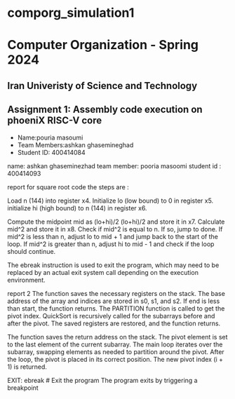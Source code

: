# comporg_simulation1

Computer Organization - Spring 2024
==============================================================
## Iran Univeristy of Science and Technology
## Assignment 1: Assembly code execution on phoeniX RISC-V core

- Name:pouria masoumi
- Team Members:ashkan ghasemineghad
- Student ID: 400414084





name: ashkan ghaseminezhad team member: pooria masoomi student id : 400414093

report
for square root code the steps are :

Load n (144) into register x4. Initialize lo (low bound) to 0 in register x5. initialize hi (high bound) to n (144) in register x6.

Compute the midpoint mid as (lo+hi)/2 (lo+hi)/2 and store it in x7. Calculate mid^2 and store it in x8. Check if mid^2 is equal to n. If so, jump to done. If mid^2 is less than n, adjust lo to mid + 1 and jump back to the start of the loop. If mid^2 is greater than n, adjust hi to mid - 1 and check if the loop should continue.

The ebreak instruction is used to exit the program, which may need to be replaced by an actual exit system call depending on the execution environment.

report 2
The function saves the necessary registers on the stack. The base address of the array and indices are stored in s0, s1, and s2. If end is less than start, the function returns. The PARTITION function is called to get the pivot index. QuickSort is recursively called for the subarrays before and after the pivot. The saved registers are restored, and the function returns.

The function saves the return address on the stack. The pivot element is set to the last element of the current subarray. The main loop iterates over the subarray, swapping elements as needed to partition around the pivot. After the loop, the pivot is placed in its correct position. The new pivot index (i + 1) is returned.

EXIT: ebreak # Exit the program The program exits by triggering a breakpoint
